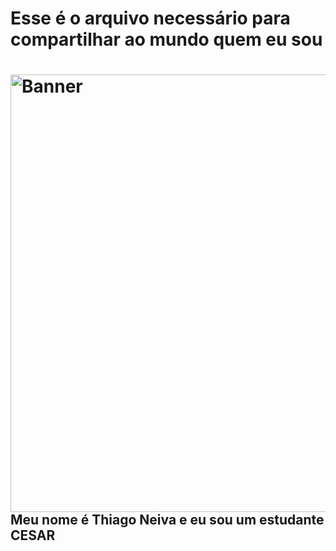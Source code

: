 # Esse é o arquivo necessário para compartilhar ao mundo quem eu sou
# <img align="right" alt="Banner" width="700" src="https://i.ibb.co/s9s0HwKk/banner-3.png">

## Meu nome é **Thiago Neiva** e eu sou um estudante CESAR

<!--
**neivals/neivals** is a ✨ _special_ ✨ repository because its `README.md` (this file) appears on your GitHub profile.

Here are some ideas to get you started:

- 🔭 I’m currently working on ...
- 🌱 I’m currently learning ...
- 👯 I’m looking to collaborate on ...
- 🤔 I’m looking for help with ...
- 💬 Ask me about ...
- 📫 How to reach me: ...
- 😄 Pronouns: ...
- ⚡ Fun fact: ...
-->
